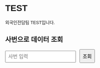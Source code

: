 # TEST
외국인전담팀 TEST입니다.
<!DOCTYPE html>
<html lang="ko">
<head>
  <meta charset="UTF-8" />
  <meta name="viewport" content="width=device-width, initial-scale=1.0"/>
  <title>사번 조회</title>
  <style>
    body {
      font-family: sans-serif;
      max-width: 600px;
      margin: 50px auto;
      padding: 1rem;
    }
    input, button {
      padding: 8px;
      font-size: 16px;
      margin-right: 8px;
    }
    table {
      width: 100%;
      border-collapse: collapse;
      margin-top: 20px;
    }
    th, td {
      border: 1px solid #aaa;
      padding: 8px;
      text-align: left;
    }
  </style>
</head>
<body>
  <h2>사번으로 데이터 조회</h2>
  <input type="text" id="employeeId" placeholder="사번 입력" />
  <button onclick="searchData()">조회</button>
  <div id="result"></div>

  <script>
    const scriptUrl = 'https://script.google.com/macros/s/AKfycbyoZBwxnc5enY7hlj4YnWMbxuUvRRBcoL1pcZk9xhzd03sbkBtHQHmQVTzNW2HVaMuk/exec'; // ← 여기에 본인의 Apps Script Web App URL을 넣으세요

    async function searchData() {
      const empId = document.getElementById('employeeId').value.trim();
      if (!empId) {
        alert("사번을 입력하세요.");
        return;
      }

      try {
        const response = await fetch(`${scriptUrl}?id=${encodeURIComponent(empId)}`);
        const data = await response.json();

        if (data.length === 0) {
          document.getElementById('result').innerHTML = `<p>해당 사번의 데이터를 찾을 수 없습니다.</p>`;
          return;
        }

        // 표 생성
        let table = `<table><thead><tr>`;
        Object.keys(data[0]).forEach(key => {
          table += `<th>${key}</th>`;
        });
        table += `</tr></thead><tbody>`;

        data.forEach(row => {
          table += `<tr>`;
          Object.values(row).forEach(value => {
            table += `<td>${value}</td>`;
          });
          table += `</tr>`;
        });

        table += `</tbody></table>`;
        document.getElementById('result').innerHTML = table;

      } catch (error) {
        console.error(error);
        document.getElementById('result').innerHTML = `<p>데이터를 불러오지 못했습니다.</p>`;
      }
    }
  </script>
</body>
</html>
